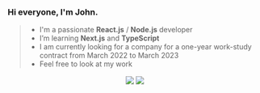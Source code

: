 ### Hi everyone, I'm John.

<!--
**LesCrow/LesCrow** is a ✨ _special_ ✨ repository because its `README.md` (this file) appears on your GitHub profile.
-->

> * I'm a passionate **React.js** / **Node.js** developer
> * I’m  learning **Next.js** and **TypeScript**
> * I am currently looking for a company for a one-year work-study contract from March 2022 to March 2023
> * Feel free to look at my work


<p align="center">
  <img align="center" src="https://github-readme-stats.vercel.app/api?username=LesCrow&theme=transparent"> 
  <img align="center" src= "https://github-readme-stats.vercel.app/api/top-langs/?username=LesCrow&layout=compact&theme=transparent">
</p>

<!-- Here are some ideas to get you started:

- 🔭 I’m currently working on ...

- 👯 I’m looking to collaborate on ...
- 🤔 I’m looking for help with ...
- 💬 Ask me about ...
- 📫 How to reach me: ...
- 😄 Pronouns: ...
- ⚡ Fun fact: ...
-->
